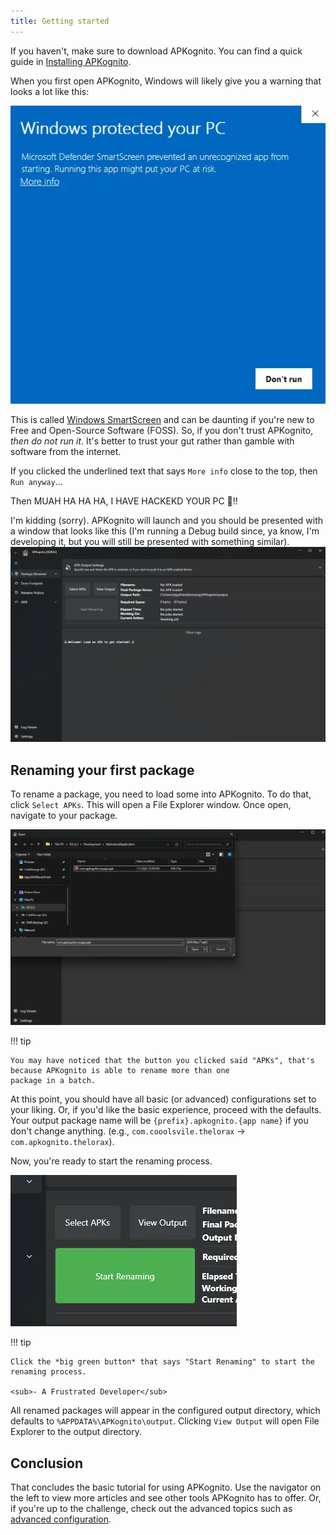 ```yaml
---
title: Getting started
---
```


If you haven't, make sure to download APKognito. You can find a quick guide in [Installing APKognito](./installing.md).

When you first open APKognito, Windows will likely give you a warning that looks a lot like this:

![Windows security example](../images/index/windows-security-warning.webp)

This is called [Windows SmartScreen](https://learn.microsoft.com/en-us/windows/security/operating-system-security/virus-and-threat-protection/microsoft-defender-smartscreen/) and can be daunting
if you're new to Free and Open-Source Software (FOSS). So, if you don't trust APKognito, _then do not run it_.
It's better to trust your gut rather than gamble with software from the internet.

If you clicked the underlined text that says `More info` close to the top, then `Run anyway`...

Then MUAH HA HA HA, I HAVE HACKEKD YOUR PC 👻!!

I'm kidding (sorry). APKognito will launch and you should be presented with a window that looks like this (I'm running a Debug build since, ya know, I'm developing it, but you will still be presented with
something similar).
![APKognito Main Page Example](../images/index/apkognito-main-page-example.webp)

## Renaming your first package

To rename a package, you need to load some into APKognito. To do that, click `Select APKs`. This will open a File Explorer window.
Once open, navigate to your package.

![Totally Real Example](../images/index/real-example.webp)

!!! tip

    You may have noticed that the button you clicked said "APKs", that's because APKognito is able to rename more than one
    package in a batch.

At this point, you should have all basic (or advanced) configurations set to your liking. Or, if you'd like the basic experience, proceed with the defaults.
Your output package name will be `{prefix}.apkognito.{app name}` if you don't change anything. (e.g., `com.cooolsvile.thelorax` -> `com.apkognito.thelorax`).

Now, you're ready to start the renaming process.

![Start Example](../images/index/start-example.webp)

!!! tip

    Click the *big green button* that says "Start Renaming" to start the renaming process.

    <sub>- A Frustrated Developer</sub>

All renamed packages will appear in the configured output directory, which defaults to `%APPDATA%\APKognito\output`.
Clicking `View Output` will open File Explorer to the output directory.

## Conclusion

That concludes the basic tutorial for using APKognito. Use the navigator on the left to view more articles and see other tools APKognito has to offer.
Or, if you're up to the challenge, check out the advanced topics such as [advanced configuration](../advanced/advanced_package_configurations.md).
